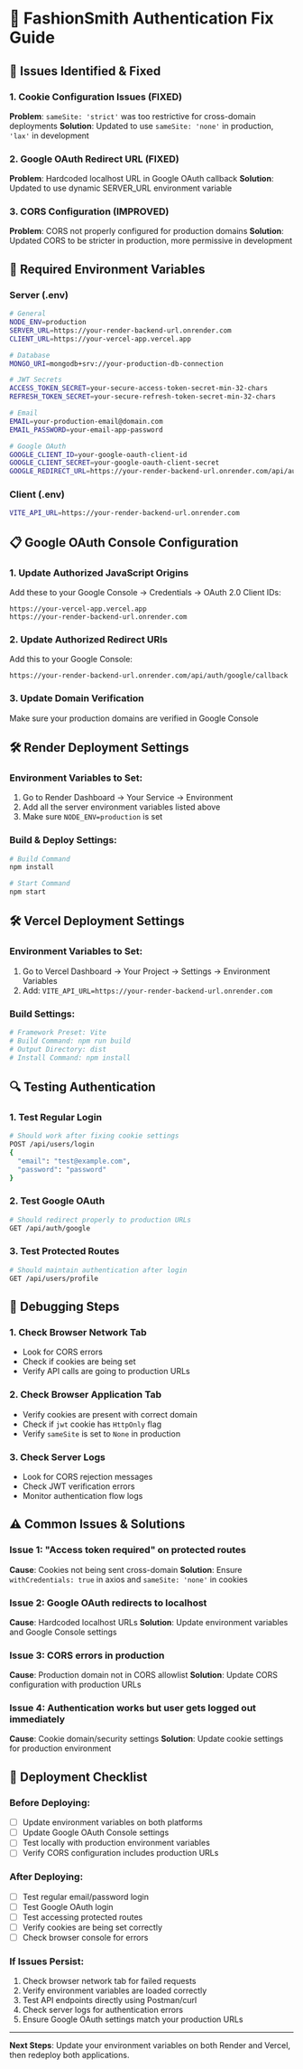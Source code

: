 # 🚀 FashionSmith Authentication Fix Guide

## 🔧 Issues Identified & Fixed

### 1. Cookie Configuration Issues (FIXED)
**Problem**: `sameSite: 'strict'` was too restrictive for cross-domain deployments
**Solution**: Updated to use `sameSite: 'none'` in production, `'lax'` in development

### 2. Google OAuth Redirect URL (FIXED)
**Problem**: Hardcoded localhost URL in Google OAuth callback
**Solution**: Updated to use dynamic SERVER_URL environment variable

### 3. CORS Configuration (IMPROVED)
**Problem**: CORS not properly configured for production domains
**Solution**: Updated CORS to be stricter in production, more permissive in development

## 🔧 Required Environment Variables

### **Server (.env)**
```bash
# General
NODE_ENV=production
SERVER_URL=https://your-render-backend-url.onrender.com
CLIENT_URL=https://your-vercel-app.vercel.app

# Database
MONGO_URI=mongodb+srv://your-production-db-connection

# JWT Secrets
ACCESS_TOKEN_SECRET=your-secure-access-token-secret-min-32-chars
REFRESH_TOKEN_SECRET=your-secure-refresh-token-secret-min-32-chars

# Email
EMAIL=your-production-email@domain.com
EMAIL_PASSWORD=your-email-app-password

# Google OAuth
GOOGLE_CLIENT_ID=your-google-oauth-client-id
GOOGLE_CLIENT_SECRET=your-google-oauth-client-secret
GOOGLE_REDIRECT_URL=https://your-render-backend-url.onrender.com/api/auth/google/callback
```

### **Client (.env)**
```bash
VITE_API_URL=https://your-render-backend-url.onrender.com
```

## 📋 Google OAuth Console Configuration

### 1. Update Authorized JavaScript Origins
Add these to your Google Console → Credentials → OAuth 2.0 Client IDs:
```
https://your-vercel-app.vercel.app
https://your-render-backend-url.onrender.com
```

### 2. Update Authorized Redirect URIs
Add this to your Google Console:
```
https://your-render-backend-url.onrender.com/api/auth/google/callback
```

### 3. Update Domain Verification
Make sure your production domains are verified in Google Console

## 🛠️ Render Deployment Settings

### Environment Variables to Set:
1. Go to Render Dashboard → Your Service → Environment
2. Add all the server environment variables listed above
3. Make sure `NODE_ENV=production` is set

### Build & Deploy Settings:
```bash
# Build Command
npm install

# Start Command  
npm start
```

## 🛠️ Vercel Deployment Settings

### Environment Variables to Set:
1. Go to Vercel Dashboard → Your Project → Settings → Environment Variables
2. Add: `VITE_API_URL=https://your-render-backend-url.onrender.com`

### Build Settings:
```bash
# Framework Preset: Vite
# Build Command: npm run build
# Output Directory: dist
# Install Command: npm install
```

## 🔍 Testing Authentication

### 1. Test Regular Login
```bash
# Should work after fixing cookie settings
POST /api/users/login
{
  "email": "test@example.com",
  "password": "password"
}
```

### 2. Test Google OAuth
```bash
# Should redirect properly to production URLs
GET /api/auth/google
```

### 3. Test Protected Routes
```bash
# Should maintain authentication after login
GET /api/users/profile
```

## 🐛 Debugging Steps

### 1. Check Browser Network Tab
- Look for CORS errors
- Check if cookies are being set
- Verify API calls are going to production URLs

### 2. Check Browser Application Tab
- Verify cookies are present with correct domain
- Check if `jwt` cookie has `HttpOnly` flag
- Verify `sameSite` is set to `None` in production

### 3. Check Server Logs
- Look for CORS rejection messages
- Check JWT verification errors
- Monitor authentication flow logs

## ⚠️ Common Issues & Solutions

### Issue 1: "Access token required" on protected routes
**Cause**: Cookies not being sent cross-domain
**Solution**: Ensure `withCredentials: true` in axios and `sameSite: 'none'` in cookies

### Issue 2: Google OAuth redirects to localhost
**Cause**: Hardcoded localhost URLs
**Solution**: Update environment variables and Google Console settings

### Issue 3: CORS errors in production
**Cause**: Production domain not in CORS allowlist
**Solution**: Update CORS configuration with production URLs

### Issue 4: Authentication works but user gets logged out immediately
**Cause**: Cookie domain/security settings
**Solution**: Update cookie settings for production environment

## 🔄 Deployment Checklist

### Before Deploying:
- [ ] Update environment variables on both platforms
- [ ] Update Google OAuth Console settings
- [ ] Test locally with production environment variables
- [ ] Verify CORS configuration includes production URLs

### After Deploying:
- [ ] Test regular email/password login
- [ ] Test Google OAuth login
- [ ] Test accessing protected routes
- [ ] Verify cookies are being set correctly
- [ ] Check browser console for errors

### If Issues Persist:
1. Check browser network tab for failed requests
2. Verify environment variables are loaded correctly
3. Test API endpoints directly using Postman/curl
4. Check server logs for authentication errors
5. Ensure Google OAuth settings match your production URLs

---

**Next Steps**: Update your environment variables on both Render and Vercel, then redeploy both applications.
